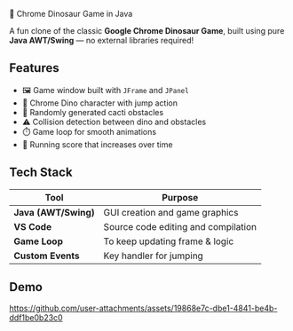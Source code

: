 
🦖 Chrome Dinosaur Game in Java

A fun clone of the classic **Google Chrome Dinosaur Game**, built using pure **Java AWT/Swing** — no external libraries required!


## Features

- 🖼️ Game window built with `JFrame` and `JPanel`
- 🦖 Chrome Dino character with jump action
- 🌵 Randomly generated cacti obstacles
- ⚠️ Collision detection between dino and obstacles
- ⏱️ Game loop for smooth animations
- 🧮 Running score that increases over time

## Tech Stack

| Tool            | Purpose                               |
|-----------------|----------------------------------------|
|  **Java (AWT/Swing)** | GUI creation and game graphics       |
|  **VS Code**        | Source code editing and compilation |
|  **Game Loop**      | To keep updating frame & logic      |
|  **Custom Events**  | Key handler for jumping             |

## Demo

https://github.com/user-attachments/assets/19868e7c-dbe1-4841-be4b-ddf1be0b23c0


